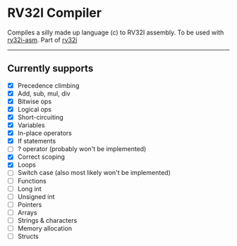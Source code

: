 # RV32I Compiler

Compiles a silly made up language (c) to RV32I assembly. To be used with [rv32i-asm](https://github.com/oxrinz/rv32i-asm). Part of [rv32i](https://github.com/oxrinz/rv32i)

---

## Currently supports
- [x] Precedence climbing
- [x] Add, sub, mul, div
- [x] Bitwise ops
- [x] Logical ops
- [x] Short-circuiting
- [x] Variables
- [x] In-place operators
- [x] If statements
- [ ] ? operator (probably won't be implemented)
- [x] Correct scoping
- [x] Loops
- [ ] Switch case (also most likely won't be implemented)
- [ ] Functions
- [ ] Long int
- [ ] Unsigned int
- [ ] Pointers
- [ ] Arrays
- [ ] Strings & characters
- [ ] Memory allocation
- [ ] Structs